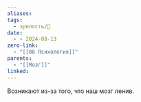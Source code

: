 ```yaml
---
aliases: 
tags:
  - зрелость/🌱
date:
  - - 2024-08-13
zero-link:
  - "[[00 Психология]]"
parents:
  - "[[Мозг]]"
linked:
---
```

Возникают из-за того, что наш мозг ленив.